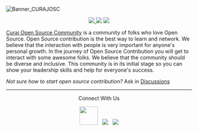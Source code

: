 ![Banner_CURAJOSC](https://user-images.githubusercontent.com/72812470/134761463-ddaa4602-ab27-4db7-a8d6-33996cdf9ee6.png)
<p align="center">
<a href= "https://github.com/CURAJ-Open-Source-Community/.github/edit/main/profile/README.md" alt = "Stars">
  <img src = "https://img.shields.io/github/stars/curaj-open-source-community/start_here?style=social" target="blank" />
</a>
<a href="https://twitter.com/web3community" alt="Follow Web3Community on Twitter">
<img src="https://img.shields.io/twitter/follow/curajosc?label=CURAJOsc&style=social" /></a>
<a href="https://github.com/web3community/start-here" alt="License">
<img src="https://img.shields.io/github/license/web3community/start-here.svg" /></a>
</p>

[Curaj Open Source Community](https://github.com/CURAJ-Open-Source-Community) is a community of folks who love Open Source. Open Source contribution is the best way to learn and network. We believe that the interaction with people is very important for anyone's personal growth. In the journey of Open Source Contribution you will get to interact with some awesome folks. We believe that the community should be diverse and inclusive. This community is in its initial stage so you can show your leadership skills and help for everyone's success.

<p>
<i>Not sure how to start open source contribution?</i> Ask in <a href="https://github.com/CURAJ-Open-Source-Community/Support/discussions">Discussions</a>
</p>


---

<p align="center">Connect With Us</p>
<p align="center"> 
&nbsp; 
<a href="mailto:curajopensourcecommunity@gmail.com"><img src="https://img.icons8.com/external-kiranshastry-gradient-kiranshastry/64/000000/external-email-interface-kiranshastry-gradient-kiranshastry-1.png" height = "50px"/></a>
&nbsp;
<a href="https://twitter.com/curajosc"><img src="https://img.icons8.com/office/48/000000/twitter.png"/></a>
&nbsp;
<a href="https://github.com/CURAJ-Open-Source-Community"><img src="https://img.icons8.com/nolan/50/github.png"/></a>
&nbsp;
</p>
